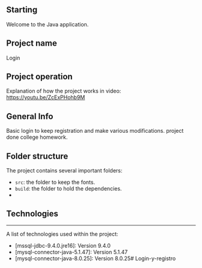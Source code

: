  ## Starting

  Welcome to the Java application.

  ## Project name
  Login

  ## Project operation

  Explanation of how the project works in video:
  https://youtu.be/ZcExPHohb9M

  ## General Info
 
  Basic login to keep registration and make various modifications. project done college homework.

  ## Folder structure

  The project contains several important folders:

  - `src`: the folder to keep the fonts.
  - `build`: the folder to hold the dependencies.
  -
  ## Technologies
  ***
  A list of technologies used within the project:
  * [mssql-jdbc-9.4.0.jre16]: Version 9.4.0
  * [mysql-connector-java-5.1.47]: Version 5.1.47
  * [mysql-connector-java-8.0.25]: Version 8.0.25# Login-y-registro
